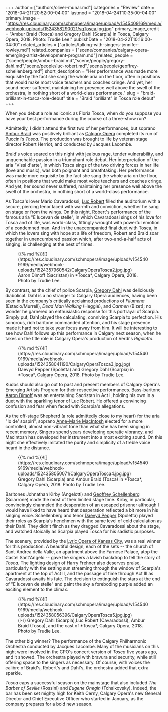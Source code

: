 +++
author = ["authors/oliver-munar.md"]
categories = "Review"
date = "2018-04-21T20:52:00-04:00"
lastmod = "2018-04-24T10:35:00-04:00"
primary_image = "https://res.cloudinary.com/schmopera/image/upload/v1545409169/media/webhook-uploads/1524358290021/sqTosca.jpg.jpg"
primary_image_credit = "Ambur Braid (Tosca) and Gregory Dahl (Scarpia) in Tosca, Calgary Opera, 2018. Photo: Trudie Lee."
publishDate = "2018-04-22T10:16:00-04:00"
related_articles = ["articles/talking-with-singers-jennifer-rowley.md"]
related_companies = ["scene/companies/calgary-opera-emerging-artist-development-program.md"]
related_people = ["scene/people/ambur-braid.md","scene/people/gregory-dahl.md","scene/people/luc-robert.md","scene/people/geoffrey-schellenberg.md"]
short_description = "Her performance was made more exquisite by the fact she sang the whole aria on the floor, often in positions that would make most voice teachers and coaches cringe. And yet, her sound never suffered, maintaining her presence well above the swell of the orchestra, in nothing short of a world-class performance."
slug = "braid-brilliant-in-tosca-role-debut"
title = "Braid &quot;brilliant&quot; in Tosca role debut"
+++

When you debut a role as iconic as Floria Tosca, when do you suppose you have your best performance during the course of a three-show run?

Admittedly, I didn't attend the first two of her performances, but soprano [Ambur Braid](/scene/people/ambur-braid/) was positively brilliant as [Calgary Opera](/scene/companies/calgary-opera/) completed its run of Puccini's *Tosca*. The production was brought to life by veteran stage director Robert Herriot, and conducted by Jacques Lacombe.

Braid's voice soared on this night with jealous rage, tender vulnerability, and unquenchable passion in a triumphant role debut. Her interpretation of the aria "Vissi d'arte", in which Tosca sings of the two driving forces in her life (love and music), was both poignant and breathtaking. Her performance was made more exquisite by the fact she sang the whole aria on the floor, often in positions that would make most voice teachers and coaches cringe. And yet, her sound never suffered, maintaining her presence well above the swell of the orchestra, in nothing short of a world-class performance.

As Tosca's lover Mario Cavaradossi, [Luc Robert](/scene/people/luc-robert/) filled the auditorium with a secure, piercing tenor laced with warmth and conviction, whether he sang on stage or from the wings. On this night, Robert's performance of the famous aria "E lucevan de stelle", in which Cavaradossi sings of his love for Tosca and of life, was world-class, fittingly wrought with powerful emotion of a condemned man. And in the unaccompanied final duet with Tosca, in which the lovers sing with hope at a life of freedom, Robert and Braid soar together in unencumbered passion which, after two-and-a-half acts of singing, is challenging at the best of times.

<figure data-type="image">{{% md %}}![](https://res.cloudinary.com/schmopera/image/upload/v1545409169/media/webhook-uploads/1524357960542/CalgaryOperaTosca2.jpg.jpg)
<figcaption>Aaron Dimoff (Sacristan) in *Tosca*, Calgary Opera, 2018. Photo by Trudie Lee.</figcaption>
</figure>

By contrast, as the chief of police Scarpia, [Gregory Dahl](/scene/people/gregory-dahl/) was deliciously diabolical. Dahl is a no stranger to Calgary Opera audiences, having been seen in the company's critically acclaimed productions of *Filumena* (Estacio/Murrell), *Dead Man Walking* (Heggie), and *Carmen* (Bizet); no wonder he garnered an enthusiastic response for this portrayal of Scarpia. Simply put, Dahl played the calculating, conniving Scarpia to perfection. His sonorous, rich baritone commanded attention, and his stage presence made it hard not to take your focus away from him. It will be interesting to see how Dahl follows up this performance in Calgary next season, when he takes on the title role in Calgary Opera's production of Verdi's *Rigoletto*.

<figure data-type="image">{{% md %}}![](https://res.cloudinary.com/schmopera/image/upload/v1545409169/media/webhook-uploads/1524358041190/CalgaryOperaTosca3.jpg.jpg)
<figcaption>Daevyd Pepper (Spoletta) and Gregory Dahl (Scarpia) in *Tosca*, Calgary Opera, 2018. Photo by Trudie Lee. </figcaption>
</figure>

Kudos should also go out to past and present members of Calgary Opera's Emerging Artists Program for their respective performances. Bass-baritone [Aaron Dimoff](/scene/people/aaron-dimoff/) was an entertaining Sacristan in Act I, holding his own in a duet with the sparkling tenor of Luc Robert. He offered a convincing confusion and fear when faced with Scarpia's allegations.

As the off-stage Shepherd (a role admittedly close to my heart) for the aria "Io de' sospiri", soprano [Anne-Marie MacIntosh](/scene/people/anne-marie-macintosh/) elected for a more controlled, almost non-vibrant tone than what she has been singing in recent memory. Singers spend years developing operatic vibrancy, and MacIntosh has developed her instrument into a most exciting sound. On this night she effectively imitated the purity and simplicity of a treble voice heard in the distance.

<figure data-type="image">{{% md %}}![](https://res.cloudinary.com/schmopera/image/upload/v1545409169/media/webhook-uploads/1524358050071/CalgaryOperaTosca4.jpg.jpg)
<figcaption>Gregory Dahl (Scarpia) and Ambur Braid (Tosca) in *Tosca*, Calgary Opera, 2018. Photo by Trudie Lee. </figcaption>
</figure>

Baritones Johnathan Kirby (Angelotti) and [Geoffrey Schellenberg](/scene/people/geoffrey-schellenberg/) (Sciarrone) made the most of their limited stage time. Kirby, in particular, convincingly channeled the desperation of an escaped prisoner although I would have liked to have heard that desperation reflected a bit more in his singing voice. Schellenberg and tenor [Daevyd Pepper](/scene/people/daevyd-pepper/) (Spoletta) played their roles as Scarpia's henchmen with the same level of cold calculation as their Dahl. They didn't flinch as they dragged Cavaradossi about the stage, and watched stoically as Scarpia played Tosca for his sadistic purposes.

The scenery, provided by the [Lyric Opera of Kansas City](/scene/companies/lyric-opera-of-kansas-city/), was a real winner for this production. A beautiful design, each of the sets -- the church of Sant-Andrea della Valle, an apartment above the Farnese Palace, atop the Castel Sant'Angelo -- gave the singers a lavish backdrop to tell the story of *Tosca*. The lighting design of Harry Frehner also deserves praise, particularly with the setting sun streaming through the window of Scarpia's apartment at the top of Act II, and the passage of time through Act III as Cavaradossi awaits his fate. The decision to extinguish the stars at the end of "E lucevan de stelle" and paint the sky a foreboding purple added an exciting element to the climax.

<figure data-type="image">{{% md %}}![](https://res.cloudinary.com/schmopera/image/upload/v1545409169/media/webhook-uploads/1524358056396/CalgaryOperaTosca5.jpg.jpg)
<figcaption>(l-r) Gregory Dahl (Scarpia),Luc Robert (Cavaradossi), Ambur Braid (Tosca), and the cast of *Tosca*, Calgary Opera, 2018. Photo by Trudie Lee. </figcaption>
</figure>

The other big winner? The performance of the Calgary Philharmonic Orchestra conducted by Jacques Lacombe. Many of the musicians on this night were involved in the CPO's concert version of *Tosca* five years ago, and it showed. The orchestra played with bravura and security, while still offering space to the singers as necessary. Of course, with voices the calibre of Braid's, Robert's and Dahl's, the orchestra added that extra sparkle.

*Tosca* caps a successful season on the mainstage that also included *The Barber of Seville* (Rossini) and *Eugene Onegin* (Tchaikovsky). Indeed, the bar has been set mighty high for Keith Cerny, Calgary Opera's new General Director and Chief Executive Officer who started in January, as the company prepares for a bold new season.
